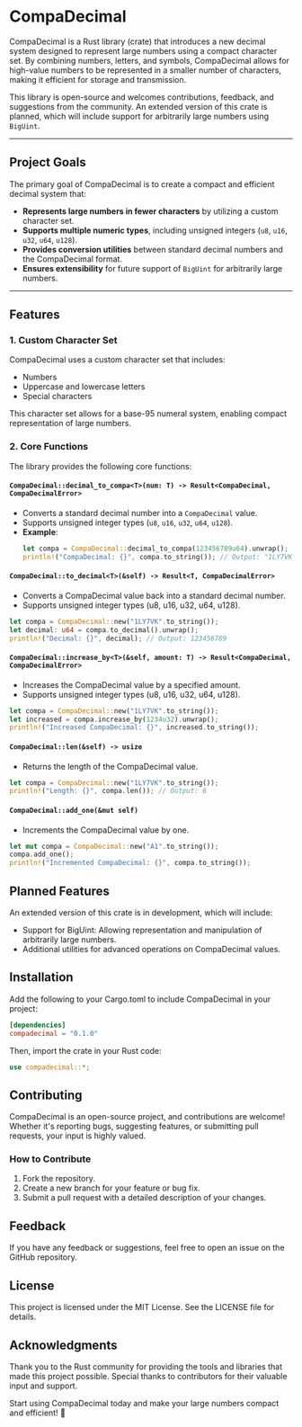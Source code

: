 # CompaDecimal

CompaDecimal is a Rust library (crate) that introduces a new decimal system designed to represent large numbers using a compact character set. By combining numbers, letters, and symbols, CompaDecimal allows for high-value numbers to be represented in a smaller number of characters, making it efficient for storage and transmission.

This library is open-source and welcomes contributions, feedback, and suggestions from the community. An extended version of this crate is planned, which will include support for arbitrarily large numbers using `BigUint`.

---

## Project Goals

The primary goal of CompaDecimal is to create a compact and efficient decimal system that:
- **Represents large numbers in fewer characters** by utilizing a custom character set.
- **Supports multiple numeric types**, including unsigned integers (`u8`, `u16`, `u32`, `u64`, `u128`).
- **Provides conversion utilities** between standard decimal numbers and the CompaDecimal format.
- **Ensures extensibility** for future support of `BigUint` for arbitrarily large numbers.

---

## Features

### 1. Custom Character Set

CompaDecimal uses a custom character set that includes:
- Numbers
- Uppercase and lowercase letters
- Special characters

This character set allows for a base-95 numeral system, enabling compact representation of large numbers.

### 2. Core Functions

The library provides the following core functions:

#### `CompaDecimal::decimal_to_compa<T>(num: T) -> Result<CompaDecimal, CompaDecimalError>`
- Converts a standard decimal number into a `CompaDecimal` value.
- Supports unsigned integer types (`u8`, `u16`, `u32`, `u64`, `u128`).
- **Example**:
  ```rust
  let compa = CompaDecimal::decimal_to_compa(123456789u64).unwrap();
  println!("CompaDecimal: {}", compa.to_string()); // Output: "1LY7VK"
  ```

 #### `CompaDecimal::to_decimal<T>(&self) -> Result<T, CompaDecimalError>`
- Converts a CompaDecimal value back into a standard decimal number.
- Supports unsigned integer types (u8, u16, u32, u64, u128).
```rust
let compa = CompaDecimal::new("1LY7VK".to_string());
let decimal: u64 = compa.to_decimal().unwrap();
println!("Decimal: {}", decimal); // Output: 123456789
```

#### `CompaDecimal::increase_by<T>(&self, amount: T) -> Result<CompaDecimal, CompaDecimalError>`
- Increases the CompaDecimal value by a specified amount.
- Supports unsigned integer types (u8, u16, u32, u64, u128).
```rust
let compa = CompaDecimal::new("1LY7VK".to_string());
let increased = compa.increase_by(1234u32).unwrap();
println!("Increased CompaDecimal: {}", increased.to_string());
```

#### `CompaDecimal::len(&self) -> usize`
- Returns the length of the CompaDecimal value.
```rust
let compa = CompaDecimal::new("1LY7VK".to_string());
println!("Length: {}", compa.len()); // Output: 6
```
#### `CompaDecimal::add_one(&mut self)`
- Increments the CompaDecimal value by one.
```rust
let mut compa = CompaDecimal::new("A1".to_string());
compa.add_one();
println!("Incremented CompaDecimal: {}", compa.to_string());
```


## Planned Features

An extended version of this crate is in development, which will include:
- Support for BigUint: Allowing representation and manipulation of arbitrarily large numbers.
- Additional utilities for advanced operations on CompaDecimal values.

## Installation

Add the following to your Cargo.toml to include CompaDecimal in your project:

```toml
[dependencies]
compadecimal = "0.1.0"
```

Then, import the crate in your Rust code:

```rust
use compadecimal::*;
```


## Contributing

CompaDecimal is an open-source project, and contributions are welcome! Whether it's reporting bugs, suggesting features, or submitting pull requests, your input is highly valued.

### How to Contribute

1. Fork the repository.
2. Create a new branch for your feature or bug fix.
3. Submit a pull request with a detailed description of your changes.

## Feedback

If you have any feedback or suggestions, feel free to open an issue on the GitHub repository.

## License

This project is licensed under the MIT License. See the LICENSE file for details.

## Acknowledgments

Thank you to the Rust community for providing the tools and libraries that made this project possible. Special thanks to contributors for their valuable input and support.

Start using CompaDecimal today and make your large numbers compact and efficient! 🚀
